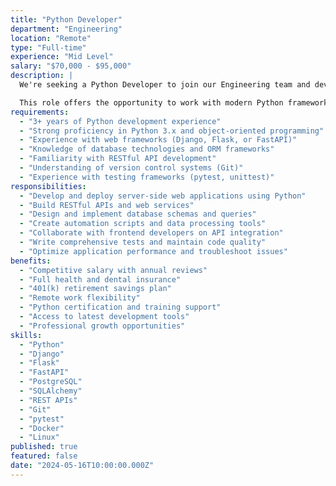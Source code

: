```yaml
---
title: "Python Developer"
department: "Engineering"
location: "Remote"
type: "Full-time"
experience: "Mid Level"
salary: "$70,000 - $95,000"
description: |
  We're seeking a Python Developer to join our Engineering team and develop server-side web applications using Python technologies. You'll work on data processing applications, web APIs, and automation tools that power our client solutions.

  This role offers the opportunity to work with modern Python frameworks and contribute to diverse projects across multiple industries.
requirements:
  - "3+ years of Python development experience"
  - "Strong proficiency in Python 3.x and object-oriented programming"
  - "Experience with web frameworks (Django, Flask, or FastAPI)"
  - "Knowledge of database technologies and ORM frameworks"
  - "Familiarity with RESTful API development"
  - "Understanding of version control systems (Git)"
  - "Experience with testing frameworks (pytest, unittest)"
responsibilities:
  - "Develop and deploy server-side web applications using Python"
  - "Build RESTful APIs and web services"
  - "Design and implement database schemas and queries"
  - "Create automation scripts and data processing tools"
  - "Collaborate with frontend developers on API integration"
  - "Write comprehensive tests and maintain code quality"
  - "Optimize application performance and troubleshoot issues"
benefits:
  - "Competitive salary with annual reviews"
  - "Full health and dental insurance"
  - "401(k) retirement savings plan"
  - "Remote work flexibility"
  - "Python certification and training support"
  - "Access to latest development tools"
  - "Professional growth opportunities"
skills:
  - "Python"
  - "Django"
  - "Flask"
  - "FastAPI"
  - "PostgreSQL"
  - "SQLAlchemy"
  - "REST APIs"
  - "Git"
  - "pytest"
  - "Docker"
  - "Linux"
published: true
featured: false
date: "2024-05-16T10:00:00.000Z"
---
```

